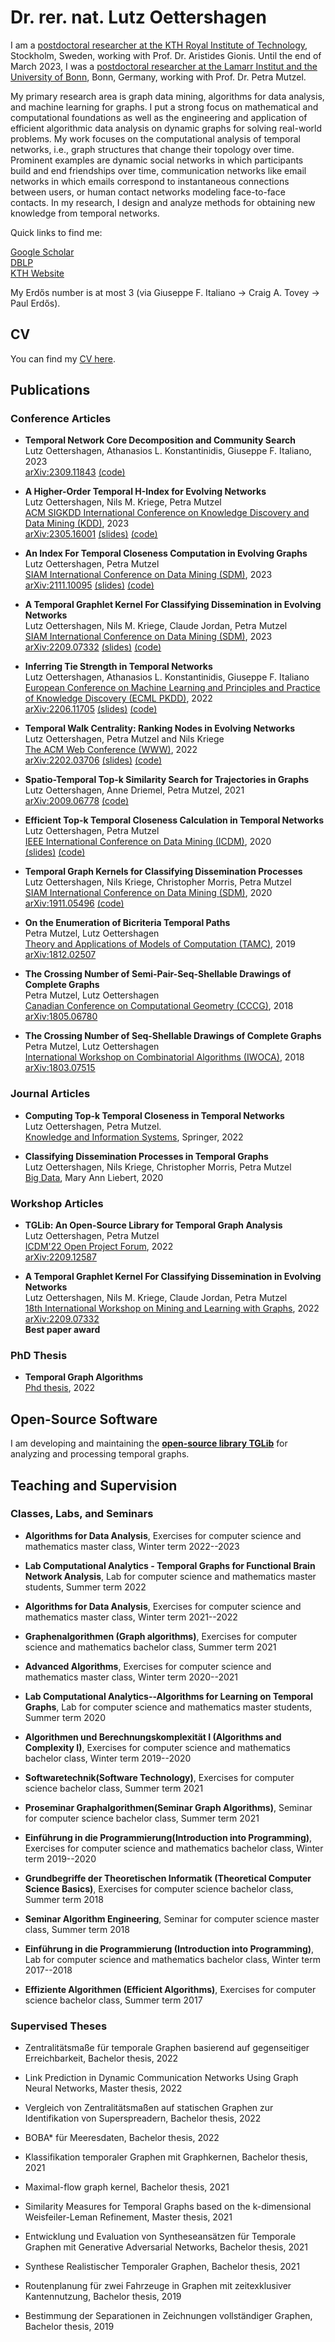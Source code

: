 # Dr. rer. nat. Lutz Oettershagen

I am a [postdoctoral researcher at the KTH Royal Institute of Technology](https://www.kth.se/), Stockholm, Sweden, working with Prof. Dr. Aristides Gionis.
Until the end of March 2023, I was a [postdoctoral researcher at the Lamarr Institut and the University of Bonn](https://ca.cs.uni-bonn.de//doku.php), Bonn, Germany, working with Prof. Dr. Petra Mutzel.

My primary research area is graph data mining, algorithms for data analysis, and machine learning for graphs. I put a strong focus on mathematical and computational foundations as well as the engineering and application of efficient algorithmic data analysis on dynamic graphs for solving real-world problems. My work focuses on the computational analysis of temporal networks, i.e., graph structures that change their topology over time. Prominent examples are dynamic social networks in which participants build and end friendships over time, communication networks like email networks in which emails correspond to instantaneous connections between users, or human contact networks modeling face-to-face contacts. In my research, I design and analyze methods for obtaining new knowledge from temporal networks. 


Quick links to find me:  


[Google Scholar](https://scholar.google.com/citations?user=NnaJPcMAAAAJ&hl=en)  
[DBLP](https://dblp.org/pid/217/2351.html)  
[KTH Website](https://www.kth.se/profile/lutzo)  


My Erdős number is at most 3 (via Giuseppe F. Italiano → Craig A. Tovey → Paul Erdős).

## CV

You can find my [CV here](https://github.com/Lutzoe/lutzoe.github.io/raw/master/cv/CV_Lutz_Oettershagen.pdf).

## Publications 
### Conference Articles 


* **Temporal Network Core Decomposition and Community Search**  
Lutz Oettershagen, Athanasios L. Konstantinidis, Giuseppe F. Italiano, 2023  
[arXiv:2309.11843](https://arxiv.org/abs/2309.11843) [(code)](https://gitlab.com/tgpublic/tgkdc)

* **A Higher-Order Temporal H-Index for Evolving Networks**  
Lutz Oettershagen, Nils M. Kriege, Petra Mutzel  
[ACM SIGKDD International Conference on Knowledge Discovery and Data Mining (KDD)](https://kdd.org/kdd2023/), 2023  
[arXiv:2305.16001](https://arxiv.org/abs/2305.16001) [(slides)](https://gitlab.com/tgpublic/tgh/-/raw/main/kdd23_slides.pdf?ref_type=heads) [(code)](https://gitlab.com/tgpublic/tgh)

* **An Index For Temporal Closeness Computation in Evolving Graphs**  
Lutz Oettershagen, Petra Mutzel  
[SIAM International Conference on Data Mining (SDM)](https://www.siam.org/conferences/cm/conference/sdm23), 2023  
[arXiv:2111.10095](https://arxiv.org/abs/2111.10095) [(slides)](https://gitlab.com/tgpublic/tgindex/-/raw/main/slides.pdf?ref_type=heads) [(code)](https://gitlab.com/tgpublic/tgindex)

* **A Temporal Graphlet Kernel For Classifying Dissemination in Evolving Networks**  
Lutz Oettershagen, Nils M. Kriege, Claude Jordan, Petra Mutzel  
[SIAM International Conference on Data Mining (SDM)](https://www.siam.org/conferences/cm/conference/sdm23), 2023  
[arXiv:2209.07332](https://arxiv.org/abs/2209.07332) [(slides)](https://gitlab.com/tgpublic/tgraphlet/-/raw/main/A%20Temporal%20Graphlet%20Kernel%20for%20Classifying%20Dissemination%20in%20Evolving%20Networks.pdf?ref_type=heads) [(code)](https://gitlab.com/tgpublic/tgraphlet)
 
* **Inferring Tie Strength in Temporal Networks**  
Lutz Oettershagen, Athanasios L. Konstantinidis, Giuseppe F. Italiano  
[European Conference on Machine Learning and Principles and Practice of Knowledge Discovery (ECML PKDD)](https://2022.ecmlpkdd.org/), 2022  
[arXiv:2206.11705](https://arxiv.org/abs/2206.11705) [(slides)](https://gitlab.com/tgpublic/tgstc/-/raw/main/slides.pdf?ref_type=heads) [(code)](https://gitlab.com/tgpublic/tgstc)

* **Temporal Walk Centrality: Ranking Nodes in Evolving Networks**  
Lutz Oettershagen, Petra Mutzel and Nils Kriege  
[The ACM Web Conference (WWW)](https://www2022.thewebconf.org/), 2022  
[arXiv:2202.03706](https://arxiv.org/abs/2202.03706) [(slides)](https://gitlab.com/tgpublic/twc/-/raw/main/slides.pdf?ref_type=heads) [(code)](https://gitlab.com/tgpublic/twc)

* **Spatio-Temporal Top-k Similarity Search for Trajectories in Graphs**  
Lutz Oettershagen, Anne Driemel, Petra Mutzel, 2021  
[arXiv:2009.06778](https://arxiv.org/abs/2009.06778) [(code)](https://gitlab.com/tgpublic/topktraj)

* **Efficient Top-k Temporal Closeness Calculation in Temporal Networks**  
Lutz Oettershagen, Petra Mutzel  
[IEEE International Conference on Data Mining (ICDM)](http://icdm2020.bigke.org/), 2020  
[(slides)](https://gitlab.com/tgpublic/tgcloseness/-/raw/master/slides.pdf?ref_type=heads) [(code)](https://gitlab.com/tgpublic/tgcloseness)

* **Temporal Graph Kernels for Classifying Dissemination Processes**  
Lutz Oettershagen, Nils Kriege, Christopher Morris, Petra Mutzel  
[SIAM International Conference on Data Mining (SDM)](https://www.siam.org/conferences/cm/conference/sdm20), 2020  
[arXiv:1911.05496](https://arxiv.org/abs/1911.05496) [(code)](https://gitlab.com/tgpublic/tgkernel)

* **On the Enumeration of Bicriteria Temporal Paths**  
Petra Mutzel, Lutz Oettershagen  
[Theory and Applications of Models of Computation (TAMC)](http://www.f.waseda.jp/watada/TAMC2019/), 2019  
[arXiv:1812.02507](https://arxiv.org/abs/1812.02507)

* **The Crossing Number of Semi-Pair-Seq-Shellable Drawings of Complete Graphs**  
Petra Mutzel, Lutz Oettershagen  
[Canadian Conference on Computational Geometry (CCCG)](http://www.cs.umanitoba.ca/~cccg2018/), 2018  
[arXiv:1805.06780](https://arxiv.org/abs/1805.06780)

* **The Crossing Number of Seq-Shellable Drawings of Complete Graphs**  
Petra Mutzel, Lutz Oettershagen  
[International Workshop on Combinatorial Algorithms (IWOCA)](https://www.comp.nus.edu.sg/~iwoca18/), 2018  
[arXiv:1803.07515](https://arxiv.org/abs/1803.07515)

### Journal Articles 

* **Computing Top-k Temporal Closeness in Temporal Networks**  
Lutz Oettershagen, Petra Mutzel.  
[Knowledge and Information Systems](https://doi.org/10.1007/s10115-021-01639-4), Springer, 2022

* **Classifying Dissemination Processes in Temporal Graphs**  
Lutz Oettershagen, Nils Kriege, Christopher Morris, Petra Mutzel  
[Big Data](https://www.liebertpub.com/doi/full/10.1089/big.2020.0086), Mary Ann Liebert, 2020


### Workshop Articles 
* **TGLib: An Open-Source Library for Temporal Graph Analysis**  
Lutz Oettershagen, Petra Mutzel  
[ICDM'22 Open Project Forum](https://www.cs.ucr.edu/~epapalex/icdm22-open-project-forum/), 2022  
[arXiv:2209.12587](https://arxiv.org/abs/2209.12587)

* **A Temporal Graphlet Kernel For Classifying Dissemination in Evolving Networks**  
Lutz Oettershagen, Nils M. Kriege, Claude Jordan, Petra Mutzel  
[18th International Workshop on Mining and Learning with Graphs](https://www.mlgworkshop.ml/), 2022  
[arXiv:2209.07332](https://arxiv.org/abs/2209.07332)  
**Best paper award** 


### PhD Thesis
* **Temporal Graph Algorithms**  
[Phd thesis](https://bonndoc.ulb.uni-bonn.de/xmlui/handle/20.500.11811/10104), 2022  


## Open-Source Software
I am developing and maintaining
the [**open-source library TGLib**](https://gitlab.com/tgpublic/tglib) for analyzing and processing temporal graphs.

## Teaching and Supervision

### Classes, Labs, and Seminars

* **Algorithms for Data Analysis**, 
Exercises for computer science and mathematics master class, 
Winter term 2022--2023

* **Lab Computational Analytics - Temporal Graphs for Functional Brain Network Analysis**, 
Lab for computer science and mathematics master students, 
Summer term 2022

* **Algorithms for Data Analysis**, 
Exercises for computer science and mathematics master class, 
Winter term 2021--2022

* **Graphenalgorithmen (Graph algorithms)**, 
Exercises for computer science and mathematics bachelor class, 
Summer term 2021

* **Advanced Algorithms**, 
Exercises for computer science and mathematics master class, 
Winter term 2020--2021

* **Lab Computational Analytics--Algorithms for Learning on Temporal Graphs**, 
Lab for computer science and mathematics master students, 
Summer term 2020

* **Algorithmen und Berechnungskomplexität I (Algorithms and Complexity I)**, 
Exercises for computer science and mathematics bachelor class, 
Winter term 2019--2020

* **Softwaretechnik(Software Technology)**, 
Exercises for computer science bachelor class, 
Summer term 2021

* **Proseminar Graphalgorithmen(Seminar Graph Algorithms)**,
Seminar for computer science bachelor class,
Summer term 2021

* **Einführung in die Programmierung(Introduction into Programming)**, 
Exercises for computer science and mathematics bachelor class, 
Winter term 2019--2020

* **Grundbegriffe der Theoretischen Informatik (Theoretical Computer Science Basics)**, 
Exercises for computer science bachelor class, 
Summer term 2018

* **Seminar Algorithm Engineering**, 
Seminar for computer science master class, 
Summer term 2018

* **Einführung in die Programmierung (Introduction into Programming)**, 
Lab for computer science and mathematics bachelor class, 
Winter term 2017--2018

* **Effiziente Algorithmen (Efficient Algorithms)**, 
Exercises for computer science bachelor class, 
Summer term 2017

### Supervised Theses

* Zentralitätsmaße für temporale Graphen basierend auf gegenseitiger Erreichbarkeit, 
Bachelor thesis, 2022

* Link Prediction in Dynamic Communication Networks Using Graph Neural Networks, 
Master thesis, 2022

* Vergleich von Zentralitätsmaßen auf statischen Graphen zur Identifikation von Superspreadern, 
Bachelor thesis, 2022

* BOBA* für Meeresdaten, 
Bachelor thesis, 2022

* Klassifikation temporaler Graphen mit Graphkernen, 
Bachelor thesis, 2021

* Maximal-flow graph kernel, 
Bachelor thesis, 2021

* Similarity Measures for Temporal Graphs based on the k-dimensional Weisfeiler-Leman Refinement, 
Master thesis, 2021

* Entwicklung und Evaluation von Syntheseansätzen für Temporale Graphen mit Generative Adversarial Networks, 
Bachelor thesis, 2021

* Synthese Realistischer Temporaler Graphen, 
Bachelor thesis, 2021

* Routenplanung für zwei Fahrzeuge in Graphen mit zeitexklusiver Kantennutzung, 
Bachelor thesis, 2019

* Bestimmung der Separationen in Zeichnungen vollständiger Graphen, 
Bachelor thesis, 2019

